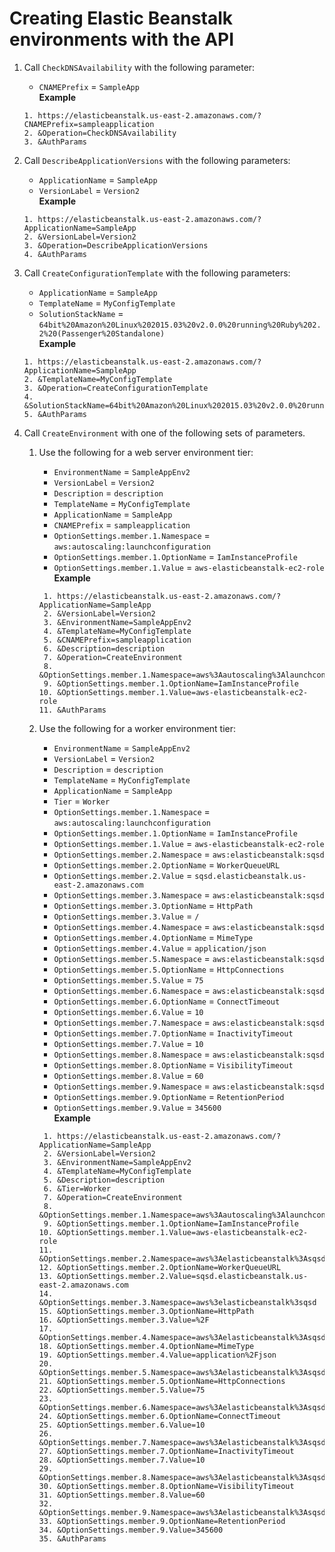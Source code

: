 # Creating Elastic Beanstalk environments with the API<a name="environments-create-api"></a>

1. Call `CheckDNSAvailability` with the following parameter:
   + `CNAMEPrefix` = `SampleApp`  
**Example**  

   ```
   1. https://elasticbeanstalk.us-east-2.amazonaws.com/?CNAMEPrefix=sampleapplication
   2. &Operation=CheckDNSAvailability
   3. &AuthParams
   ```

1. Call `DescribeApplicationVersions` with the following parameters:
   + `ApplicationName` = `SampleApp`
   + `VersionLabel` = `Version2`  
**Example**  

   ```
   1. https://elasticbeanstalk.us-east-2.amazonaws.com/?ApplicationName=SampleApp
   2. &VersionLabel=Version2
   3. &Operation=DescribeApplicationVersions
   4. &AuthParams
   ```

1. Call `CreateConfigurationTemplate` with the following parameters:
   + `ApplicationName` = `SampleApp`
   + `TemplateName` = `MyConfigTemplate`
   + `SolutionStackName` = `64bit%20Amazon%20Linux%202015.03%20v2.0.0%20running%20Ruby%202.2%20(Passenger%20Standalone)`  
**Example**  

   ```
   1. https://elasticbeanstalk.us-east-2.amazonaws.com/?ApplicationName=SampleApp
   2. &TemplateName=MyConfigTemplate
   3. &Operation=CreateConfigurationTemplate
   4. &SolutionStackName=64bit%20Amazon%20Linux%202015.03%20v2.0.0%20running%20Ruby%202.2%20(Passenger%20Standalone)
   5. &AuthParams
   ```

1. Call `CreateEnvironment` with one of the following sets of parameters\.

   1. Use the following for a web server environment tier:
      + `EnvironmentName` = `SampleAppEnv2`
      + `VersionLabel` = `Version2`
      + `Description` = `description`
      + `TemplateName` = `MyConfigTemplate`
      + `ApplicationName` = `SampleApp`
      + `CNAMEPrefix` = `sampleapplication`
      + `OptionSettings.member.1.Namespace` = `aws:autoscaling:launchconfiguration`
      + `OptionSettings.member.1.OptionName` = `IamInstanceProfile`
      + `OptionSettings.member.1.Value` = `aws-elasticbeanstalk-ec2-role`  
**Example**  

      ```
       1. https://elasticbeanstalk.us-east-2.amazonaws.com/?ApplicationName=SampleApp
       2. &VersionLabel=Version2
       3. &EnvironmentName=SampleAppEnv2
       4. &TemplateName=MyConfigTemplate
       5. &CNAMEPrefix=sampleapplication
       6. &Description=description
       7. &Operation=CreateEnvironment
       8. &OptionSettings.member.1.Namespace=aws%3Aautoscaling%3Alaunchconfiguration
       9. &OptionSettings.member.1.OptionName=IamInstanceProfile
      10. &OptionSettings.member.1.Value=aws-elasticbeanstalk-ec2-role
      11. &AuthParams
      ```

   1. Use the following for a worker environment tier:
      + `EnvironmentName` = `SampleAppEnv2`
      + `VersionLabel` = `Version2`
      + `Description` = `description`
      + `TemplateName` = `MyConfigTemplate`
      + `ApplicationName` = `SampleApp`
      + `Tier` = `Worker`
      + `OptionSettings.member.1.Namespace` = `aws:autoscaling:launchconfiguration`
      + `OptionSettings.member.1.OptionName` = `IamInstanceProfile`
      + `OptionSettings.member.1.Value` = `aws-elasticbeanstalk-ec2-role`
      + `OptionSettings.member.2.Namespace` = `aws:elasticbeanstalk:sqsd`
      + `OptionSettings.member.2.OptionName` = `WorkerQueueURL`
      + `OptionSettings.member.2.Value` = `sqsd.elasticbeanstalk.us-east-2.amazonaws.com`
      + `OptionSettings.member.3.Namespace` = `aws:elasticbeanstalk:sqsd`
      + `OptionSettings.member.3.OptionName` = `HttpPath`
      + `OptionSettings.member.3.Value` = `/`
      + `OptionSettings.member.4.Namespace` = `aws:elasticbeanstalk:sqsd`
      + `OptionSettings.member.4.OptionName` = `MimeType`
      + `OptionSettings.member.4.Value` = `application/json`
      + `OptionSettings.member.5.Namespace` = `aws:elasticbeanstalk:sqsd`
      + `OptionSettings.member.5.OptionName` = `HttpConnections`
      + `OptionSettings.member.5.Value` = `75`
      + `OptionSettings.member.6.Namespace` = `aws:elasticbeanstalk:sqsd`
      + `OptionSettings.member.6.OptionName` = `ConnectTimeout`
      + `OptionSettings.member.6.Value` = `10`
      + `OptionSettings.member.7.Namespace` = `aws:elasticbeanstalk:sqsd`
      + `OptionSettings.member.7.OptionName` = `InactivityTimeout`
      + `OptionSettings.member.7.Value` = `10`
      + `OptionSettings.member.8.Namespace` = `aws:elasticbeanstalk:sqsd`
      + `OptionSettings.member.8.OptionName` = `VisibilityTimeout`
      + `OptionSettings.member.8.Value` = `60`
      + `OptionSettings.member.9.Namespace` = `aws:elasticbeanstalk:sqsd`
      + `OptionSettings.member.9.OptionName` = `RetentionPeriod`
      + `OptionSettings.member.9.Value` = `345600`  
**Example**  

      ```
       1. https://elasticbeanstalk.us-east-2.amazonaws.com/?ApplicationName=SampleApp
       2. &VersionLabel=Version2
       3. &EnvironmentName=SampleAppEnv2
       4. &TemplateName=MyConfigTemplate
       5. &Description=description
       6. &Tier=Worker
       7. &Operation=CreateEnvironment
       8. &OptionSettings.member.1.Namespace=aws%3Aautoscaling%3Alaunchconfiguration
       9. &OptionSettings.member.1.OptionName=IamInstanceProfile
      10. &OptionSettings.member.1.Value=aws-elasticbeanstalk-ec2-role
      11. &OptionSettings.member.2.Namespace=aws%3Aelasticbeanstalk%3Asqsd
      12. &OptionSettings.member.2.OptionName=WorkerQueueURL
      13. &OptionSettings.member.2.Value=sqsd.elasticbeanstalk.us-east-2.amazonaws.com
      14. &OptionSettings.member.3.Namespace=aws%3elasticbeanstalk%3sqsd
      15. &OptionSettings.member.3.OptionName=HttpPath
      16. &OptionSettings.member.3.Value=%2F
      17. &OptionSettings.member.4.Namespace=aws%3Aelasticbeanstalk%3Asqsd
      18. &OptionSettings.member.4.OptionName=MimeType
      19. &OptionSettings.member.4.Value=application%2Fjson
      20. &OptionSettings.member.5.Namespace=aws%3Aelasticbeanstalk%3Asqsd
      21. &OptionSettings.member.5.OptionName=HttpConnections
      22. &OptionSettings.member.5.Value=75
      23. &OptionSettings.member.6.Namespace=aws%3Aelasticbeanstalk%3Asqsd
      24. &OptionSettings.member.6.OptionName=ConnectTimeout
      25. &OptionSettings.member.6.Value=10
      26. &OptionSettings.member.7.Namespace=aws%3Aelasticbeanstalk%3Asqsd
      27. &OptionSettings.member.7.OptionName=InactivityTimeout
      28. &OptionSettings.member.7.Value=10
      29. &OptionSettings.member.8.Namespace=aws%3Aelasticbeanstalk%3Asqsd
      30. &OptionSettings.member.8.OptionName=VisibilityTimeout
      31. &OptionSettings.member.8.Value=60
      32. &OptionSettings.member.9.Namespace=aws%3Aelasticbeanstalk%3Asqsd
      33. &OptionSettings.member.9.OptionName=RetentionPeriod
      34. &OptionSettings.member.9.Value=345600
      35. &AuthParams
      ```